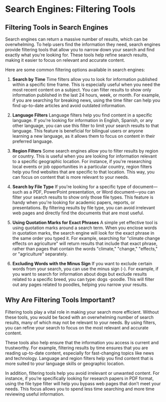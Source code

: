 # Search Engines: Filtering Tools

## Filtering Tools in Search Engines

Search engines can return a massive number of results, which can be overwhelming. To help users find the information they need, search engines provide filtering tools that allow you to narrow down your search and find exactly what you're looking for. These tools help refine search results, making it easier to focus on relevant and accurate content.

Here are some common filtering options available in search engines:

1. **Search by Time**
   Time filters allow you to look for information published within a specific time frame. This is especially useful when you need the most recent content on a subject. You can filter results to show only information published in the last 24 hours, week, or month. For example, if you are searching for breaking news, using the time filter can help you find up-to-date articles and avoid outdated information.

2. **Language Filters**
   Language filters help you find content in a specific language. If you're looking for information in English, Spanish, or any other language, you can use this filter to limit your search results to that language. This feature is beneficial for bilingual users or anyone learning a new language, as it allows them to focus on content in their preferred language.

3. **Region Filters**
   Some search engines allow you to filter results by region or country. This is useful when you are looking for information relevant to a specific geographic location. For instance, if you're researching local events or job opportunities in a particular country, region filters help you find websites that are specific to that location. This way, you can focus on content that is more relevant to your needs.

4. **Search by File Type**
   If you're looking for a specific type of document—such as a PDF, PowerPoint presentation, or Word document—you can filter your search results to show only those file types. This feature is handy when you're looking for academic papers, reports, or presentations. By filtering results by file type, you can avoid irrelevant web pages and directly find the documents that are most useful.

5. **Using Quotation Marks for Exact Phrases**
   A simple yet effective tool is using quotation marks around a search term. When you enclose words in quotation marks, the search engine will look for the exact phrase in the same order you typed it. For example, searching for "climate change effects on agriculture" will return results that include that exact phrase, rather than pages that contain the words "climate," "change," "effects," or "agriculture" separately.

6. **Excluding Words with the Minus Sign**
   If you want to exclude certain words from your search, you can use the minus sign (-). For example, if you want to search for information about dogs but exclude results related to a specific breed, you can type: dogs -poodle. This will filter out any pages related to poodles, helping you narrow your results.

## Why Are Filtering Tools Important?

Filtering tools play a vital role in making your search more efficient. Without these tools, you would be faced with an overwhelming number of search results, many of which may not be relevant to your needs. By using filters, you can refine your search to focus on the most relevant and accurate content.

These tools also help ensure that the information you access is current and trustworthy. For example, filtering results by time ensures that you are reading up-to-date content, especially for fast-changing topics like news and technology. Language and region filters help you find content that is more suited to your language skills or geographic location.

In addition, filtering tools help you avoid irrelevant or unwanted content. For instance, if you’re specifically looking for research papers in PDF format, using the file type filter will help you bypass web pages that don’t meet your needs. This focus allows you to spend less time searching and more time reviewing useful information.